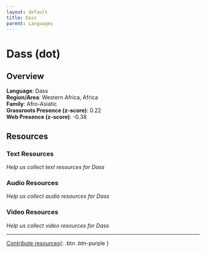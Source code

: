 ```yaml
---
layout: default
title: Dass
parent: Languages
---
```


# Dass (dot)

## Overview

**Language**: Dass  
**Region/Area**: Western Africa, Africa  
**Family**: Afro-Asiatic  
**Grassroots Presence (z-score)**: 0.22  
**Web Presence (z-score)**: -0.38  

## Resources

### Text Resources
*Help us collect text resources for Dass*

### Audio Resources
*Help us collect audio resources for Dass*

### Video Resources
*Help us collect video resources for Dass*

---

[Contribute resources](https://forms.office.com/e/1SfLJx3u1r){: .btn .btn-purple }
